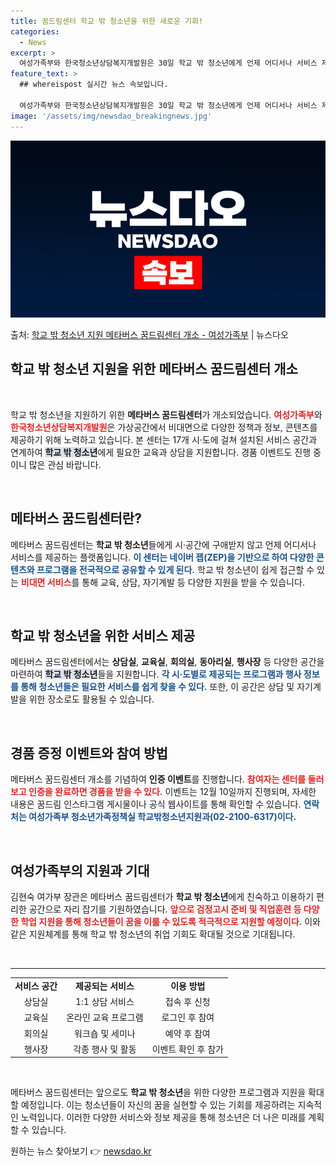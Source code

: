 ```yaml
---
title: 꿈드림센터 학교 밖 청소년을 위한 새로운 기회!
categories:
  - News
excerpt: >
  여성가족부와 한국청소년상담복지개발원은 30일 학교 밖 청소년에게 언제 어디서나 서비스 제공이 가능한 가상공간…
feature_text: >
  ## whereispost 실시간 뉴스 속보입니다.

  여성가족부와 한국청소년상담복지개발원은 30일 학교 밖 청소년에게 언제 어디서나 서비스 제공이 가능한 가상공간…
image: '/assets/img/newsdao_breakingnews.jpg'
---
```


![뉴스다오 속보](/assets/img/newsdao_breakingnews.jpg)

<p>출처: <a href="https://newsdao.kr/2694" rel="dofollow">학교 밖 청소년 지원 메타버스 꿈드림센터 개소 - 여성가족부</a> | 뉴스다오</p>

<h2 data-ke-size="size26">학교 밖 청소년 지원을 위한 메타버스 꿈드림센터 개소</h2>

<p data-ke-size="size16">&nbsp;</p>

학교 밖 청소년을 지원하기 위한 <b>메타버스 꿈드림센터</b>가 개소되었습니다. <b><span style="color: #ee2323;">여성가족부</span></b>와 <b><span style="color: #ee2323;">한국청소년상담복지개발원</span></b>은 가상공간에서 비대면으로 다양한 정책과 정보, 콘텐츠를 제공하기 위해 노력하고 있습니다. 본 센터는 17개 시·도에 걸쳐 설치된 서비스 공간과 연계하여 <b><span style="background-color: #21538527;">학교 밖 청소년</span></b>에게 필요한 교육과 상담을 지원합니다. 경품 이벤트도 진행 중이니 많은 관심 바랍니다.

<p data-ke-size="size16">&nbsp;</p>

<h2 data-ke-size="size26">메타버스 꿈드림센터란?</h2>

메타버스 꿈드림센터는 <b>학교 밖 청소년</b>들에게 시·공간에 구애받지 않고 언제 어디서나 서비스를 제공하는 플랫폼입니다. <b><span style="color: #1a5490;">이 센터는 네이버 젭(ZEP)을 기반으로 하여 다양한 콘텐츠와 프로그램을 전국적으로 공유할 수 있게 된다.</span></b> 학교 밖 청소년이 쉽게 접근할 수 있는 <b><span style="color: #ee2323;">비대면 서비스</span></b>를 통해 교육, 상담, 자기계발 등 다양한 지원을 받을 수 있습니다.

<p data-ke-size="size16">&nbsp;</p>

<h2 data-ke-size="size26">학교 밖 청소년을 위한 서비스 제공</h2>

메타버스 꿈드림센터에서는 <b>상담실</b>, <b>교육실</b>, <b>회의실</b>, <b>동아리실</b>, <b>행사장</b> 등 다양한 공간을 마련하여 <b><span style="background-color: #21538527;">학교 밖 청소년</span></b>들을 지원합니다. <b><span style="color: #1a5490;">각 시·도별로 제공되는 프로그램과 행사 정보를 통해 청소년들은 필요한 서비스를 쉽게 찾을 수 있다.</span></b> 또한, 이 공간은 상담 및 자기계발을 위한 장소로도 활용될 수 있습니다.

<p data-ke-size="size16">&nbsp;</p>

<h2 data-ke-size="size26">경품 증정 이벤트와 참여 방법</h2>

메타버스 꿈드림센터 개소를 기념하여 <b>인증 이벤트</b>를 진행합니다. <b><span style="color: #ee2323;">참여자는 센터를 둘러보고 인증을 완료하면 경품을 받을 수 있다.</span></b> 이벤트는 12월 10일까지 진행되며, 자세한 내용은 꿈드림 인스타그램 게시물이나 공식 웹사이트를 통해 확인할 수 있습니다. <b><span style="color: #1a5490;">연락처는 여성가족부 청소년가족정책실 학교밖청소년지원과(02-2100-6317)이다.</span></b>

<p data-ke-size="size16">&nbsp;</p>

<h2 data-ke-size="size26">여성가족부의 지원과 기대</h2>

김현숙 여가부 장관은 메타버스 꿈드림센터가 <b>학교 밖 청소년</b>에게 친숙하고 이용하기 편리한 공간으로 자리 잡기를 기원하였습니다. <b><span style="color: #ee2323;">앞으로 검정고시 준비 및 직업훈련 등 다양한 학업 지원을 통해 청소년들이 꿈을 이룰 수 있도록 적극적으로 지원할 예정이다.</span></b> 이와 같은 지원체계를 통해 학교 밖 청소년의 취업 기회도 확대될 것으로 기대됩니다.

<p data-ke-size="size16">&nbsp;</p>

<hr />

<table style="width: 100%; border-collapse: collapse;">
<tr>
<td style="text-align: center; height: 17px;"><b>서비스 공간</b></td>
<td style="text-align: center; height: 17px;"><b>제공되는 서비스</b></td>
<td style="text-align: center; height: 17px;"><b>이용 방법</b></td>
</tr>
<tr>
<td style="text-align: center; height: 17px;">상담실</td>
<td style="text-align: center; height: 17px;">1:1 상담 서비스</td>
<td style="text-align: center; height: 17px;">접속 후 신청</td>
</tr>
<tr>
<td style="text-align: center; height: 17px;">교육실</td>
<td style="text-align: center; height: 17px;">온라인 교육 프로그램</td>
<td style="text-align: center; height: 17px;">로그인 후 참여</td>
</tr>
<tr>
<td style="text-align: center; height: 17px;">회의실</td>
<td style="text-align: center; height: 17px;">워크숍 및 세미나</td>
<td style="text-align: center; height: 17px;">예약 후 참여</td>
</tr>
<tr>
<td style="text-align: center; height: 17px;">행사장</td>
<td style="text-align: center; height: 17px;">각종 행사 및 활동</td>
<td style="text-align: center; height: 17px;">이벤트 확인 후 참가</td>
</tr>
</table>

<p data-ke-size="size16">&nbsp;</p>

메타버스 꿈드림센터는 앞으로도 <b>학교 밖 청소년</b>을 위한 다양한 프로그램과 지원을 확대할 예정입니다. 이는 청소년들이 자신의 꿈을 실현할 수 있는 기회를 제공하려는 지속적인 노력입니다. 이러한 다양한 서비스와 정보 제공을 통해 청소년은 더 나은 미래를 계획할 수 있습니다. 

원하는 뉴스 찾아보기 👉 <a href="https://newsdao.kr" rel="dofollow">newsdao.kr</a>


